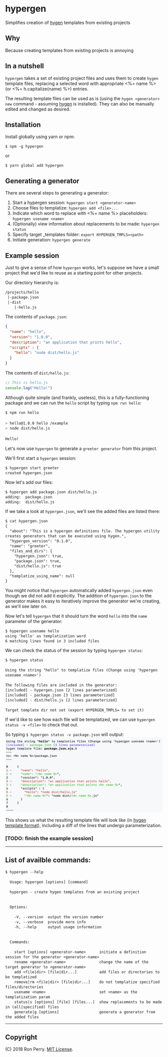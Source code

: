 # hypergen
Simplifies creation of [hygen](http://www.hygen.io) templates from existing projects

## Why

Because creating templates from existing projects is annoying

## In a nutshell

`hypergen` takes a set of existing project files and uses them to create
`hygen` template files, replacing a selected word with appropriate <%= name %> (or <%= h.capitalize(name) %>) entries.

The resulting template files can be used as is (using the `hygen <generator> new` command - assuming [hygen](http://www.hygen.io) is installed).  They can also be manually edited and changed as desired.


## Installation

Install globally using yarn or npm:

```
$ npm -g hypergen
```
or
```
$ yarn global add hypergen
```

## Generating a generator

There are several steps to generating a generator:

1. Start a hypergen session: `hypergen start <generator-name>`
1. Choose files to templatize:  `hypergen add <file>...`
1. Indicate which word to replace with <%= name %> placeholders: `hypergen usename <name>`
1. (Optionally) view information about replacements to be made: `hypergen status`
1. Specify target _templates folder: `export HYPERGEN_TMPLS=<path>`
1. Initiate generation: `hypergen generate`

## Example session

Just to give a sense of how `hypergen` works, let's suppose we have a small project that we'd like to reuse as a starting point for other projects.

Our directory hierarchy is:

```
/projects/hello
 |-package.json
 |-dist
    |-hello.js
```

The contents of `package.json`:

```json
{
  "name": "hello",
  "version": "1.0.0",
  "description": "an application that prints hello",
  "scripts" : {
    "hello": "node dist/hello.js"
  }
}
```

The contents of `dist/hello.js`:

```js
// This is hello.js
console.log("Hello!")
```

Although quite simple (and frankly, useless), this is a fully-functioning package 
and we can run the `hello` script by typing `npm run hello`:

```bash
$ npm run hello

> hello@1.0.0 hello /example
> node dist/hello.js

Hello!
```

Let's now use `hypergen` to generate a `greeter generator` from this project.

We'll first start a `hypergen` session:
```
$ hypergen start greeter
created hypergen.json
```

Now let's add our files:

```
$ hypergen add package.json dist/hello.js 
adding:  package.json
adding:  dist/hello.js
```

If we take a look at `hypergen.json`, we'll see the added files are listed there:

```
$ cat hypergen.json 
{
  "about": "This is a hypergen definitions file. The hypergen utility creates generators that can be executed using hygen.",
  "hypergen_version": "0.1.0",
  "name": "greeter",
  "files_and_dirs": {
    "hypergen.json": true,
    "package.json": true,
    "dist/hello.js": true
  },
  "templatize_using_name": null
}
```

You might notice that `hypergen` automatically added `hypergen.json` even though
we did not add it explicitly.  The addition of `hypergen.json` to the generator
makes it easy to iteratively improve the generator we're creating, as we'll see later on.

Now let's tell `hypergen` that it should turn the word `hello` into the `name` parameter
of the generator:

```
$ hypergen usename hello
using 'hello' as templatization word
6 matching lines found in 3 included files
```

We can check the status of the session by typing `hypergen status`:
```
$ hypergen status 

Using the string "hello" to templatize files (Change using 'hypergen usename <name>')

The following files are included in the generator:
[included] - hypergen.json [2 lines parameterized]
[included] - package.json [3 lines parameterized]
[included] - dist/hello.js [2 lines parameterized]

Target template dir not set (export HYPERGEN_TMPLS= to set it)
```

If we'd like to see how each file will be templatized, we can use `hypergen status -v <file>` to check that out.

So typing ```$ hypergen status -v package.json``` will output:
![Alt example](example/example_status.png)

This shows us what the resulting template file will look like (in [hygen template format](http://www.hygen.io/templates)), including a diff of the lines that undergo parameterization. 

### [TODO:  finish the example session]
---

## List of availble commands:
```
$ hypergen --help

  Usage: hypergen [options] [command]

  hypergen - create hygen templates from an existing project


  Options:

    -V, --version  output the version number
    -v, --verbose  provide more info
    -h, --help     output usage information


  Commands:

    start [options] <generator-name>      initiate a definition session for the generator <generator-name>
    rename <generator-name>               change the name of the target generator to <generator-name>
    add <file|dir> [file|dir...]          add files or directories to be templatized
    remove|rm <file|dir> [file|dir...]    do not templatize specified files/directories
    usename <name>                        set <name> as the templatization param
    status|s [options] [file] [files...]  show replacements to be made in (all|specified) files
    generate|g [options]                  generate a generator from the added files
```

---


<style>
H,HIGH,M,MED { 
    background-color: #eee; 
    padding: 2px; margin-right: 2px;
} 
H::before,HIGH::before,M::before,MED:before {
    font-weight: bold; 
    margin-right: 5px; 
    padding: 2px;
    color: white
}
H::before,HIGH::before {
    content: "HIGH PRIORITY"; 
    background-color: red; 
} 
M::before,MED::before {
    content: "MEDIUM PRIORITY"; 
    background-color: green; 
    font-weight: normal;
    font-size: .85em
}

R {
    border-radius: 4px;
    background-color: #eee;
    padding: 5px;
    font-size: 1.2em;
    color: red;
    font-style: italic;
}
R.important::before {
    content: "!";
    color: white;
    background-color: red;
    border-radius: 25px;
    padding-right: 7px;
    padding-left: 5px;
}
</style>

## Copyright
(C) 2018 Ron Perry. [MIT License](LICENSE.txt).